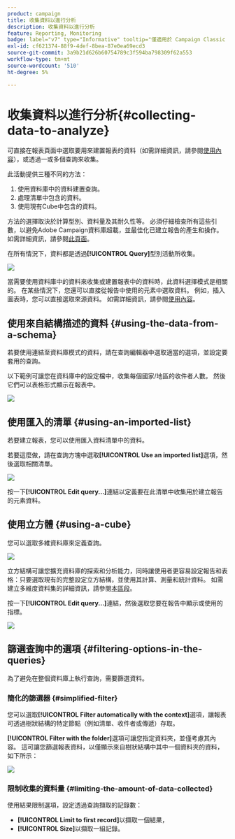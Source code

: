 ```yaml
---
product: campaign
title: 收集資料以進行分析
description: 收集資料以進行分析
feature: Reporting, Monitoring
badge: label="v7" type="Informative" tooltip="僅適用於 Campaign Classic v7"
exl-id: cf621374-88f9-4def-8bea-87e0ea69ecd3
source-git-commit: 3a9b21d626b60754789c3f594ba798309f62a553
workflow-type: tm+mt
source-wordcount: '510'
ht-degree: 5%

---
```


# 收集資料以進行分析{#collecting-data-to-analyze}



可直接在報表頁面中選取要用來建置報表的資料（如需詳細資訊，請參閱[使用內容](../../reporting/using/using-the-context.md)），或透過一或多個查詢來收集。

此活動提供三種不同的方法：

1. 使用資料庫中的資料建置查詢。
1. 處理清單中包含的資料。
1. 使用現有Cube中包含的資料。

方法的選擇取決於計算型別、資料量及其耐久性等。 必須仔細檢查所有這些引數，以避免Adobe Campaign資料庫超載，並最佳化已建立報告的產生和操作。 如需詳細資訊，請參閱[此頁面](../../reporting/using/best-practices.md#optimizing-report-creation)。

在所有情況下，資料都是透過&#x200B;**[!UICONTROL Query]**&#x200B;型別活動所收集。

![](assets/reporting_query_edit.png)

當需要使用資料庫中的資料來收集或建置報表中的資料時，此資料選擇模式是相關的。 在某些情況下，您還可以直接從報告中使用的元素中選取資料。 例如，插入圖表時，您可以直接選取來源資料。 如需詳細資訊，請參閱[使用內容](../../reporting/using/using-the-context.md)。

## 使用來自結構描述的資料 {#using-the-data-from-a-schema}

若要使用連結至資料庫模式的資料，請在查詢編輯器中選取適當的選項，並設定要套用的查詢。

以下範例可讓您在資料庫中的設定檔中，收集每個國家/地區的收件者人數。 然後它們可以表格形式顯示在報表中。

![](assets/reporting_query_from_schema.png)

## 使用匯入的清單 {#using-an-imported-list}

若要建立報表，您可以使用匯入資料清單中的資料。

若要這麼做，請在查詢方塊中選取&#x200B;**[!UICONTROL Use an imported list]**&#x200B;選項，然後選取相關清單。

![](assets/reporting_query_from_list.png)

按一下&#x200B;**[!UICONTROL Edit query...]**&#x200B;連結以定義要在此清單中收集用於建立報告的元素資料。

## 使用立方體 {#using-a-cube}

您可以選取多維資料庫來定義查詢。

![](assets/reporting_query_from_cube.png)

立方結構可讓您擴充資料庫的探索和分析能力，同時讓使用者更容易設定報告和表格：只要選取現有的完整設定立方結構，並使用其計算、測量和統計資料。 如需建立多維度資料集的詳細資訊，請參閱[本區段](../../reporting/using/ac-cubes.md)。

按一下&#x200B;**[!UICONTROL Edit query...]**&#x200B;連結，然後選取您要在報告中顯示或使用的指標。

![](assets/reporting_query_from_cube_edit_query.png)

## 篩選查詢中的選項 {#filtering-options-in-the-queries}

為了避免在整個資料庫上執行查詢，需要篩選資料。

### 簡化的篩選器 {#simplified-filter}

您可以選取&#x200B;**[!UICONTROL Filter automatically with the context]**&#x200B;選項，讓報表可透過樹狀結構的特定節點（例如清單、收件者或傳遞）存取。

**[!UICONTROL Filter with the folder]**&#x200B;選項可讓您指定資料夾，並僅考慮其內容。 這可讓您篩選報表資料，以僅顯示來自樹狀結構中其中一個資料夾的資料，如下所示：

![](assets/reporting_control_folder.png)

### 限制收集的資料量 {#limiting-the-amount-of-data-collected}

使用結果限制選項，設定透過查詢擷取的記錄數：

* **[!UICONTROL Limit to first record]**&#x200B;以擷取一個結果，
* **[!UICONTROL Size]**&#x200B;以擷取一組記錄。
